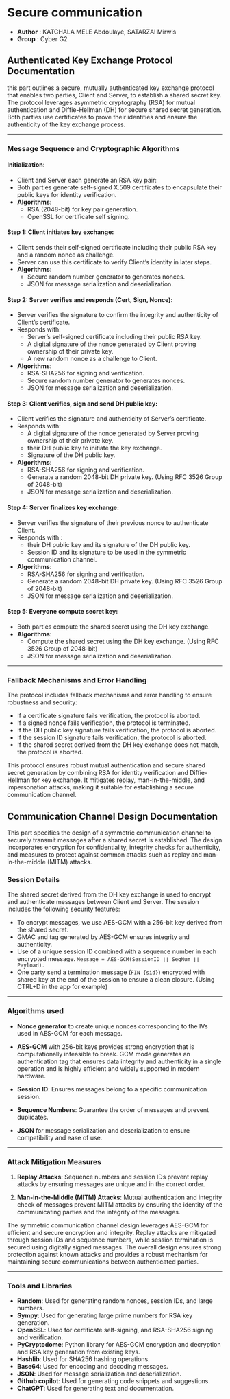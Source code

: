 # Secure communication

- **Author** : KATCHALA MELE Abdoulaye, SATARZAI Mirwis
- **Group** : Cyber G2

## **Authenticated Key Exchange Protocol Documentation**

this part outlines a secure, mutually authenticated key exchange protocol that enables two parties, Client and Server, to establish a shared secret key. The protocol leverages asymmetric cryptography (RSA) for mutual authentication and Diffie-Hellman (DH) for secure shared secret generation. Both parties use certificates to prove their identities and ensure the authenticity of the key exchange process. 

---

### **Message Sequence and Cryptographic Algorithms**

#### **Initialization**:
- Client and Server each generate an RSA key pair:
- Both parties generate self-signed X.509 certificates to encapsulate their public keys for identity verification.
- **Algorithms**:
  - RSA (2048-bit) for key pair generation.
  - OpenSSL for certificate self signing.

#### **Step 1: Client initiates key exchange**:
- Client sends their self-signed certificate including their public RSA key and a random nonce as challenge.
- Server can use this certificate to verify Client’s identity in later steps.
- **Algorithms**:
  - Secure random number generator to generates nonces.
  - JSON for message serialization and deserialization.

#### **Step 2: Server verifies and responds (Cert, Sign, Nonce)**:
- Server verifies the signature to confirm the integrity and authenticity of Client’s certificate.
- Responds with:
  - Server’s self-signed certificate including their public RSA key.
  - A digital signature of the nonce generated by Client proving ownership of their private key.
  - A new random nonce as a challenge to Client.
- **Algorithms**:
  - RSA-SHA256 for signing and verification.
  - Secure random number generator to generates nonces.
  - JSON for message serialization and deserialization.

#### **Step 3: Client verifies, sign and send DH public key**:
- Client verifies the signature and authenticity of Server’s certificate.
- Responds with:
  - A digital signature of the nonce generated by Server proving ownership of their private key.
  - their DH public key to initiate the key exchange.
  - Signature of the DH public key.
- **Algorithms**:
  - RSA-SHA256 for signing and verification.
  - Generate a random 2048-bit DH private key. (Using RFC 3526 Group of 2048-bit)
  - JSON for message serialization and deserialization.

#### **Step 4: Server finalizes key exchange**:
- Server verifies the signature of their previous nonce to authenticate Client.
- Responds with :
  - their DH public key and its signature of the DH public key.
  - Session ID and its signature to be used in the symmetric communication channel.
- **Algorithms**:
  - RSA-SHA256 for signing and verification.
  - Generate a random 2048-bit DH private key. (Using RFC 3526 Group of 2048-bit)
  - JSON for message serialization and deserialization.

#### **Step 5: Everyone compute secret key**:
- Both parties compute the shared secret using the DH key exchange.
- **Algorithms**:
  - Compute the shared secret using the DH key exchange. (Using RFC 3526 Group of 2048-bit)
  - JSON for message serialization and deserialization.

---

### **Fallback Mechanisms and Error Handling**

The protocol includes fallback mechanisms and error handling to ensure robustness and security:

- If a certificate signature fails verification, the protocol is aborted.
- If a signed nonce fails verification, the protocol is terminated.
- If the DH public key signature fails verification, the protocol is aborted.
- If the session ID signature fails verification, the protocol is aborted.
- If the shared secret derived from the DH key exchange does not match, the protocol is aborted.

This protocol ensures robust mutual authentication and secure shared secret generation by combining RSA for identity verification and Diffie-Hellman for key exchange. It mitigates replay, man-in-the-middle, and impersonation attacks, making it suitable for establishing a secure communication channel.

## Communication Channel Design Documentation

This part specifies the design of a symmetric communication channel to securely transmit messages after a shared secret is established. The design incorporates encryption for confidentiality, integrity checks for authenticity, and measures to protect against common attacks such as replay and man-in-the-middle (MITM) attacks.

### Session Details

The shared secret derived from the DH key exchange is used to encrypt and authenticate messages between Client and Server. The session includes the following security features:

- To encrypt messages, we use AES-GCM with a 256-bit key derived from the shared secret.
- GMAC and tag generated by AES-GCM ensures integrity and authenticity.
- Use of a unique session ID combined with a sequence number in each encrypted message. `Message = AES-GCM(SessionID ∣∣ SeqNum ∣∣ Payload).`
- One party send a termination message (`FIN {sid}`) encrypted with shared key at the end of the session to ensure a clean closure. (Using CTRL+D in the app for example)

---

### **Algorithms used**

- **Nonce generator** to create unique nonces corresponding to the IVs used in AES-GCM for each message.

- **AES-GCM** with 256-bit keys provides strong encryption that is computationally infeasible to break. GCM mode generates an authentication tag that ensures data integrity and authenticity in a single operation and is highly efficient and widely supported in modern hardware.

- **Session ID**: Ensures messages belong to a specific communication session.

- **Sequence Numbers**: Guarantee the order of messages and prevent duplicates.

- **JSON** for message serialization and deserialization to ensure compatibility and ease of use.

---

### **Attack Mitigation Measures**

1. **Replay Attacks**: Sequence numbers and session IDs prevent replay attacks by ensuring messages are unique and in the correct order.

2. **Man-in-the-Middle (MITM) Attacks**: Mutual authentication and integrity check of messages prevent MITM attacks by ensuring the identity of the communicating parties and the integrity of the messages.

The symmetric communication channel design leverages AES-GCM for efficient and secure encryption and integrity. Replay attacks are mitigated through session IDs and sequence numbers, while session termination is secured using digitally signed messages. The overall design ensures strong protection against known attacks and provides a robust mechanism for maintaining secure communications between authenticated parties.

---

### **Tools and Libraries**

- **Random**: Used for generating random nonces, session IDs, and large numbers.
- **Sympy**: Used for generating large prime numbers for RSA key generation.
- **OpenSSL**: Used for certificate self-signing, and RSA-SHA256 signing and verification.
- **PyCryptodome**: Python library for AES-GCM encryption and decryption and RSA key generation from existing keys.
- **Hashlib**: Used for SHA256 hashing operations.
- **Base64**: Used for encoding and decoding messages.
- **JSON**: Used for message serialization and deserialization.
- **Github copilot**: Used for generating code snippets and suggestions.
- **ChatGPT**: Used for generating text and documentation.
